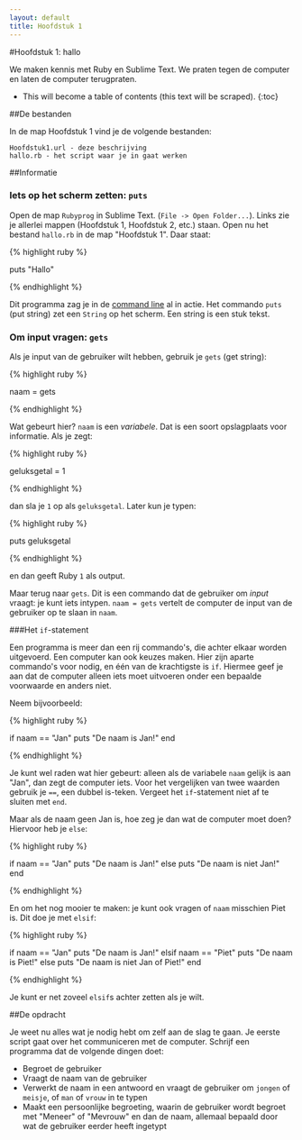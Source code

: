 ```yaml
---
layout: default
title: Hoofdstuk 1
---
```


#Hoofdstuk 1: hallo

We maken kennis met Ruby en Sublime Text. We praten tegen de computer en laten de computer terugpraten.

* This will become a table of contents (this text will be scraped).
{:toc}

##De bestanden

In de map Hoofdstuk 1 vind je de volgende bestanden:

    Hoofdstuk1.url - deze beschrijving
    hallo.rb - het script waar je in gaat werken

##Informatie

### Iets op het scherm zetten: `puts`

Open de map `Rubyprog` in Sublime Text. (`File -> Open Folder...`). Links zie je allerlei mappen (Hoofdstuk 1, Hoofdstuk 2, etc.) staan. Open nu het bestand `hallo.rb` in de map "Hoofdstuk 1". Daar staat:

{% highlight ruby %}

puts "Hallo"

{% endhighlight %}

Dit programma zag je in de [command line](/command_line) al in actie. Het commando `puts` (put string) zet een `String` op het scherm. Een string is een stuk tekst.

### Om input vragen: `gets`

Als je input van de gebruiker wilt hebben, gebruik je `gets` (get string):

{% highlight ruby %}

naam = gets

{% endhighlight %}

Wat gebeurt hier? `naam` is een *variabele*. Dat is een soort opslagplaats voor informatie. Als je zegt:

{% highlight ruby %}

geluksgetal = 1

{% endhighlight %}

dan sla je `1` op als `geluksgetal`. Later kun je typen:

{% highlight ruby %}

puts geluksgetal

{% endhighlight %}

en dan geeft Ruby `1` als output.

Maar terug naar `gets`. Dit is een commando dat de gebruiker om *input* vraagt: je kunt iets intypen. `naam = gets` vertelt de computer de input van de gebruiker op te slaan in `naam`.

###Het `if`-statement

Een programma is meer dan een rij commando's, die achter elkaar worden uitgevoerd. Een computer kan ook keuzes maken. Hier zijn aparte commando's voor nodig, en één van de krachtigste is `if`. Hiermee geef je aan dat de computer alleen iets moet uitvoeren onder een bepaalde voorwaarde en anders niet.

Neem bijvoorbeeld:

{% highlight ruby %}

if naam == "Jan"
    puts "De naam is Jan!"
end

{% endhighlight %}

Je kunt wel raden wat hier gebeurt: alleen als de variabele `naam` gelijk is aan "Jan", dan zegt de computer iets. Voor het vergelijken van twee waarden gebruik je `==`, een dubbel is-teken. Vergeet het `if`-statement niet af te sluiten met `end`.

Maar als de naam geen Jan is, hoe zeg je dan wat de computer moet doen? Hiervoor heb je `else`:

{% highlight ruby %}

if naam == "Jan"
    puts "De naam is Jan!"
else
    puts "De naam is niet Jan!"
end

{% endhighlight %}

En om het nog mooier te maken: je kunt ook vragen of `naam` misschien Piet is. Dit doe je met `elsif`:

{% highlight ruby %}

if naam == "Jan"
    puts "De naam is Jan!"
elsif naam == "Piet"
    puts "De naam is Piet!"
else
    puts "De naam is niet Jan of Piet!"
end

{% endhighlight %}

Je kunt er net zoveel `elsif`s achter zetten als je wilt.

##De opdracht

Je weet nu alles wat je nodig hebt om zelf aan de slag te gaan. Je eerste script gaat over het communiceren met de computer. Schrijf een programma dat de volgende dingen doet:

* Begroet de gebruiker
* Vraagt de naam van de gebruiker
* Verwerkt de naam in een antwoord en vraagt de gebruiker om `jongen` of `meisje`, of `man` of `vrouw` in te typen
* Maakt een persoonlijke begroeting, waarin de gebruiker wordt begroet met "Meneer" of "Mevrouw" en dan de naam, allemaal bepaald door wat de gebruiker eerder heeft ingetypt